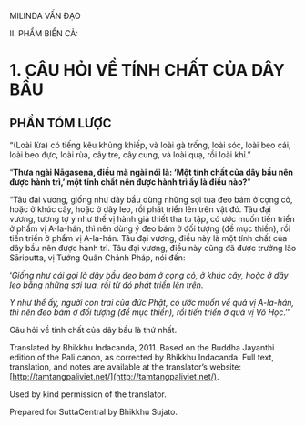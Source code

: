  

MILINDA VẤN ĐẠO

II. PHẨM BIỂN CẢ:

# 1\. CÂU HỎI VỀ TÍNH CHẤT CỦA DÂY BẦU

## PHẦN TÓM LƯỢC

“(Loài lừa) có tiếng kêu khủng khiếp, và loài gà trống, loài sóc, loài beo cái, loài beo đực, loài rùa, cây tre, cây cung, và loài quạ, rồi loài khỉ.”

“**Thưa ngài Nāgasena, điều mà ngài nói là: ‘Một tính chất của dây bầu nên được hành trì,’ một tính chất nên được hành trì ấy là điều nào?**”

“Tâu đại vương, giống như dây bầu dùng những sợi tua đeo bám ở cọng cỏ, hoặc ở khúc cây, hoặc ở dây leo, rồi phát triển lên trên vật đó. Tâu đại vương, tương tợ y như thế vị hành giả thiết tha tu tập, có ước muốn tiến triển ở phẩm vị A-la-hán, thì nên dùng ý đeo bám ở đối tượng (đề mục thiền), rồi tiến triển ở phẩm vị A-la-hán. Tâu đại vương, điều này là một tính chất của dây bầu nên được hành trì. Tâu đại vương, điều này cũng đã được trưởng lão Sāriputta, vị Tướng Quân Chánh Pháp, nói đến:

‘_Giống như cái gọi là dây bầu đeo bám ở cọng cỏ, ở khúc cây, hoặc ở dây leo bằng những sợi tua, rồi từ đó phát triển lên trên._

_Y như thế ấy, người con trai của đức Phật, có ước muốn về quả vị A-la-hán, thì nên đeo bám ở đối tượng (đề mục thiền), rồi tiến triển ở quả vị Vô Học_.’”

Câu hỏi về tính chất của dây bầu là thứ nhất.

Translated by Bhikkhu Indacanda, 2011. Based on the Buddha Jayanthi edition of the Pali canon, as corrected by Bhikkhu Indacanda. Full text, translation, and notes are available at the translator’s website: [http://tamtangpaliviet.net/](http://tamtangpaliviet.net/).

Used by kind permission of the translator.

Prepared for SuttaCentral by Bhikkhu Sujato.